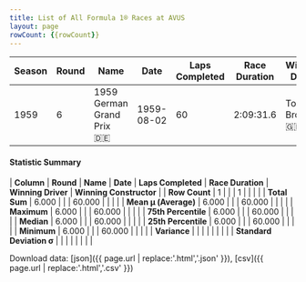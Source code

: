 ```yaml
---
title: List of All Formula 1® Races at AVUS
layout: page
rowCount: {{rowCount}}
---
```


| Season | Round | Name | Date | Laps Completed | Race Duration | Winning Driver | Winning Constructor |
|--|--|--|--|--|--|--|--|
| 1959 | 6 | 1959 German Grand Prix 🇩🇪 | 1959-08-02 | 60 | 2:09:31.6 | Tony Brooks 🇬🇧 | Ferrari 🇮🇹 |

#### Statistic Summary

| **Column** | **Round** | **Name** | **Date** | **Laps Completed** | **Race Duration** | **Winning Driver** | **Winning Constructor** |
| **Row Count** | 1 |  |  | 1 |  |  |  |
| **Total Sum** | 6.000 |  |  | 60.000 |  |  |  |
| **Mean μ (Average)** | 6.000 |  |  | 60.000 |  |  |  |
| **Maximum** | 6.000 |  |  | 60.000 |  |  |  |
| **75th Percentile** | 6.000 |  |  | 60.000 |  |  |  |
| **Median** | 6.000 |  |  | 60.000 |  |  |  |
| **25th Percentile** | 6.000 |  |  | 60.000 |  |  |  |
| **Minimum** | 6.000 |  |  | 60.000 |  |  |  |
| **Variance** |  |  |  |  |  |  |  |
| **Standard Deviation σ** |  |  |  |  |  |  |  |

Download data: [json]({{ page.url | replace:'.html','.json' }}), [csv]({{ page.url | replace:'.html','.csv' }})
